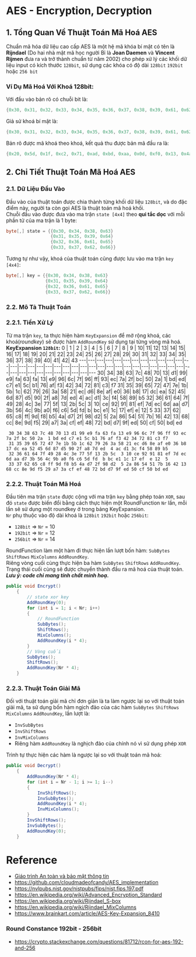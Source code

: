 # AES - Encryption, Decryption
## 1. Tổng Quan Về Thuật Toán Mã Hoá AES
Chuẩn mã hóa dữ liệu cao cấp AES là một hệ mã khóa bí mật có tên là **Rijndael** (Do hai nhà mật mã học người Bỉ 
là **Joan Daemen** và **Vincent Rijmen** đưa ra và trở thành chuẩn từ năm 2002) cho phép xử lý các khối dữ liệu input
có kích thước `128bit`, sử dụng các khóa có độ dài `128bit` `192bit` hoặc `256 bit`
### Ví Dụ Mã Hoá Với Khoá 128bit:
Với đầu vào bản rõ có chuỗi bit là:
```C#
{0x30, 0x31, 0x32, 0x33, 0x34, 0x35, 0x36, 0x37, 0x38, 0x39, 0x61, 0x62, 0x63, 0x64, 0x65, 0x66}
```
Giả sử khoá bí mật là:
```C#
{0x30, 0x31, 0x32, 0x33, 0x34, 0x35, 0x36, 0x37, 0x38, 0x39, 0x61, 0x62, 0x63, 0x64, 0x65, 0x66}
```
Bản rõ được mã khoá theo khoá, kết quả thu được bản mã đầu ra là:
```C#
{0x20, 0x5d, 0x1f, 0xc2, 0x71, 0xad, 0xbd, 0xaa, 0x0d, 0xf0, 0x13, 0x4a, 0xaf, 0xce, 0x60, 0xf5}
```
## 2. Chi Tiết Thuật Toán Mã Hoá AES
### 2.1. Dữ Liệu Đầu Vào
Đầu vào của thuật toán được chia thành từng khối dữ liệu `128bit`, và do đặc điểm này, người ta còn gọi AES 
là thuật toán mã hoá khối.</br>
Chuỗi đầu vào được đưa vào ma trận `state [4x4]` theo **qui tắc dọc** với mỗi phần tử của ma trận là 1 byte:</br>
```C#
byte[,] state = {{0x30, 0x34, 0x38, 0x63}
                 {0x31, 0x35, 0x39, 0x64}
                 {0x32, 0x36, 0x61, 0x65}
                 {0x33, 0x37, 0x62, 0x66}}
```
Tương tự như vậy, khoá của thuật toán cũng được lưu vào ma trận `key [4x4]`:
```C#
byte[,] key = {{0x30, 0x34, 0x38, 0x63}
               {0x31, 0x35, 0x39, 0x64}
               {0x32, 0x36, 0x61, 0x65}
               {0x33, 0x37, 0x62, 0x66}}
```
### 2.2. Mô Tả Thuật Toán
### 2.2.1. Tiền Xử Lý
Từ ma trận `key`, ta thực hiện hàm `KeyExpansion` để mở rộng khoá, các khoá(_roundkey_) sẽ được hàm `AddRoundKey` sử dụng tại từng vòng mã hoá.</br>
**KeyExpansion `128bit`:**
 0 | 1 | 2 | 3 | 4 | 5 | 6 | 7 | 8 | 9 | 10| 11| 12| 13| 14| 15| 16| 17| 18| 19| 20| 21| 22| 23| 24| 25| 26| 27| 28| 29| 30| 31| 32| 33| 34| 35| 36| 37| 38| 39| 40| 41| 42| 43
---|---|---|---|---|---|---|---|---|---|---|---|---|---|---|---|---|---|---|---|---|---|---|---|---|---|---|---|---|---|---|---|---|---|---|---|---|---|---|---|---|---|---|---
 30| 34| 38| 63| 7c| 48| 70| 13| d1| 99| e9| fa| 63| fa| 13| e9| 96| 6c| 7f| 96| ff| 93| ec| 7a| 2f| bc| 50| 2a|  1| bd| ed| c7| e1| 5c| b1| 76| af| f3| 42| 34| 72| 81| c3| f7
 31| 35| 39| 65| 72| 47| 7e| 1b| 5b| 1c| 62| 79| 26| 3a| 58| 21| ec| d6| 8e| af| e0| 36| b8| 17| dc| ea| 52| 45| 6d| 87| d5| 90| 2f| a8| 7d| ed|  4| ac| d1| 3c| f4| 58| 89| b5
 32| 36| 61| 64| 7f| 49| 28| 4c| 3e| 77| 5f| 13| 2b| 5c|  3| 10| ce| 92| 91| 81| ef| 7d| ec| 6d| aa| d7| 3b| 56| 4c| 9b| a0| f6| c6| 5d| fd|  b| bc| e1| 1c| 17| ef|  e| 12|  5
 33| 37| 62| 65| c8| ff| 9d| f8| b5| 4a| d7| 2f| 98| d2|  5| 2a| 86| 54| 51| 7b| 16| 42| 13| 68| cc| 8e| 9d| f5| 29| a7| 3a| cf| ef| 48| 72| bd| d7| 9f| ed| 50| cf| 50| bd| ed
```
 30 34 38 63 7c 48 70 13 d1 99 e9 fa 63 fa 13 e9 96 6c 7f 96 ff 93 ec 7a 2f bc 50 2a  1 bd ed c7 e1 5c b1 76 af f3 42 34 72 81 c3 f7
 31 35 39 65 72 47 7e 1b 5b 1c 62 79 26 3a 58 21 ec d6 8e af e0 36 b8 17 dc ea 52 45 6d 87 d5 90 2f a8 7d ed  4 ac d1 3c f4 58 89 b5
 32 36 61 64 7f 49 28 4c 3e 77 5f 13 2b 5c  3 10 ce 92 91 81 ef 7d ec 6d aa d7 3b 56 4c 9b a0 f6 c6 5d fd  b bc e1 1c 17 ef  e 12  5
 33 37 62 65 c8 ff 9d f8 b5 4a d7 2f 98 d2  5 2a 86 54 51 7b 16 42 13 68 cc 8e 9d f5 29 a7 3a cf ef 48 72 bd d7 9f ed 50 cf 50 bd ed
```
### 2.2.2. Thuật Toán Mã Hoá
Đầu tiên ma trận `state` được cộng với ma trận `key` bằng phép toán `XOR`, sau đó `state` được biến đổi bằng cách thực hiện
một RoundFunction `Nr` lần, mỗi lần sẽ sử dụng một roundkey ở trong bảng KeyExpansion.</br>
`Nr` phụ thuộc vào độ dài khoá là `128bit` `192bit` hoặc `256bit`:
- `128bit` => `Nr` = 10
- `192bit` => `Nr` = 12
- `256bit` => `Nr` = 14

RoundFunction làm một hàm đi thực hiện lần lượt bốn hàm: `SubBytes` `ShiftRows` `MixColumns` `AddRoundKey`.</br>
Riêng vòng cuối cùng thực hiện ba hàm `SubBytes` `ShiftRows` `AddRoundKey`. Trạng thái cuối cùng sẽ được chuyển 
thành đầu ra mã hoá của thuật toán.</br>
_**Lưu ý: code chỉ mang tính chất minh hoạ.**_
```C#
public void Encrypt()
    {
        // state xor key
        AddRoundKey(0);
        for (int i = 1; i < Nr; i++)
        {
            // RoundFunction
            SubBytes();
            ShiftRows();
            MixColumns();
            AddRoundKey(i * 4);
        }
        // Vòng cuối
        SubBytes();
        ShiftRows();
        AddRoundKey(Nr * 4);
    }
```
### 2.2.3. Thuật Toán Giải Mã
Đối với thuật toán giải mã chỉ đơn giản là ta làm ngược lại so với thuật toán giải mã, ta sử dụng bốn hàm ngịch đảo của 
các hàm `SubBytes` `ShiftRows` `MixColumns` `AddRoundKey`, lần lượt là:
- `InvSubBytes`
- `InvShiftRows`
- `InvMixColumns`
- Riêng hàm `AddRoundKey` là nghịch đảo của chính nó vì sử dụng phép `XOR`

Trình tự thực hiện các hàm là ngược lại so với thuật toán mã hoá:
```C#
public void Decrypt()
    {
        AddRoundKey(Nr * 4);
        for (int i = Nr - 1; i >= 1; i--)
        {
            InvShiftRows();
            InvSubBytes();
            AddRoundKey(i * 4);
            InvMixColumns();
        }
        InvShiftRows();
        InvSubBytes();
        AddRoundKey(0);
    }
```

# Reference
- [Giáo trình An toàn và bảo mật thông tin](https://actvneduvn-my.sharepoint.com/:b:/g/personal/ct030433_actvn_edu_vn/EeDoz5wjKZpDjtRVZgIZNxsBz5s_8GviuJQ-rgaNLv_UQA?e=0JJLSM)
- https://github.com/cloudmadeofcandy/AES_implementation
- https://nvlpubs.nist.gov/nistpubs/fips/nist.fips.197.pdf
- https://en.wikipedia.org/wiki/Advanced_Encryption_Standard
- https://en.wikipedia.org/wiki/Rijndael_S-box
- https://en.wikipedia.org/wiki/Rijndael_MixColumns
- https://www.brainkart.com/article/AES-Key-Expansion_8410
### Round Constance 192bit - 256bit
- https://crypto.stackexchange.com/questions/81712/rcon-for-aes-192-and-256